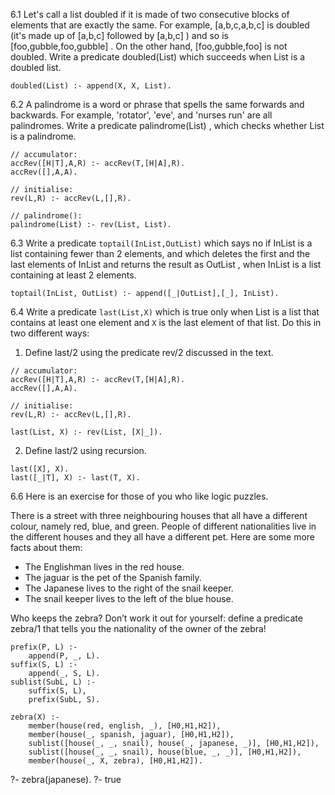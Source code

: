 6.1 Let's call a list doubled if it is made of two consecutive blocks of elements that are exactly the same. For example, [a,b,c,a,b,c] is doubled (it's made up of [a,b,c] followed by [a,b,c] ) and so is [foo,gubble,foo,gubble] . On the other hand, [foo,gubble,foo] is not doubled. Write a predicate doubled(List) which succeeds when List is a doubled list.

`doubled(List) :- append(X, X, List).`

6.2 A palindrome is a word or phrase that spells the same forwards and backwards. For example, 'rotator', 'eve', and 'nurses run' are all palindromes. Write a predicate palindrome(List) , which checks whether List is a palindrome.

```
// accumulator:
accRev([H|T],A,R) :- accRev(T,[H|A],R).
accRev([],A,A).

// initialise:
rev(L,R) :- accRev(L,[],R).

// palindrome():
palindrome(List) :- rev(List, List).
```

6.3 Write a predicate `toptail(InList,OutList)` which says no if InList is a list containing fewer than 2 elements, and which deletes the first and the last elements of InList and returns the result as OutList , when InList is a list containing at least 2 elements.

```
toptail(InList, OutList) :- append([_|OutList],[_], InList).
```

6.4 Write a predicate `last(List,X)` which is true only when List is a list that contains at least one element and `X` is the last element of that list. Do this in two different ways:

1. Define last/2 using the predicate rev/2 discussed in the text.

```
// accumulator:
accRev([H|T],A,R) :- accRev(T,[H|A],R).
accRev([],A,A).

// initialise:
rev(L,R) :- accRev(L,[],R).

last(List, X) :- rev(List, [X|_]).
```

2. Define last/2 using recursion.

```
last([X], X).
last([_|T], X) :- last(T, X).
```

6.6 Here is an exercise for those of you who like logic puzzles.

There is a street with three neighbouring houses that all have a different colour, namely red, blue, and green. People of different nationalities live in the different houses and they all have a different pet. Here are some more facts about them:

- The Englishman lives in the red house.
- The jaguar is the pet of the Spanish family.
- The Japanese lives to the right of the snail keeper.
- The snail keeper lives to the left of the blue house.

Who keeps the zebra? Don’t work it out for yourself: define a predicate zebra/1 that tells you the nationality of the owner of the zebra!

```
prefix(P, L) :-
    append(P, _, L).
suffix(S, L) :-
    append(_, S, L).
sublist(SubL, L) :-
    suffix(S, L),
    prefix(SubL, S).

zebra(X) :-
    member(house(red, english, _), [H0,H1,H2]),
    member(house(_, spanish, jaguar), [H0,H1,H2]),
    sublist([house(_, _, snail), house(_, japanese, _)], [H0,H1,H2]),
    sublist([house(_, _, snail), house(blue, _, _)], [H0,H1,H2]),
    member(house(_, X, zebra), [H0,H1,H2]).
```

?- zebra(japanese).
?- true